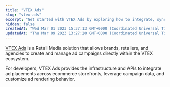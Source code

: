 ```yaml
---
title: "VTEX Ads"
slug: "vtex-ads"
excerpt: "Get started with VTEX Ads by exploring how to integrate, sync, deliver, and track Retail Media campaigns across digital and physical channels."
hidden: false
createdAt: "Wed Mar 01 2023 15:37:13 GMT+0000 (Coordinated Universal Time)"
updatedAt: "Thu Mar 09 2023 13:27:20 GMT+0000 (Coordinated Universal Time)"
---
```


[VTEX Ads](#) is a Retail Media solution that allows brands, retailers, and agencies to create and manage ad campaigns directly within the VTEX ecosystem.

For developers, VTEX Ads provides the infrastructure and APIs to integrate ad placements across ecommerce storefronts, leverage campaign data, and customize ad rendering behavior.

<Flex>

<WhatsNextCard
title="Getting started with Retail Media API"
description="Learn how to integrate Retail Media into your store."
linkTo="/docs/guides/ads/getting-started-with-retail-media-api"
linkTitle="See more"
/>

<WhatsNextCard
title="Synchronizing the Catalog with VTEX Ads"
description="Synchronize your product catalog with VTEX Ads to keep product information and inventory data up to date."
linkTo="/docs/guides/ads/synchronizing-the-catalog-with-vtex-ads"
linkTitle="See more"
/>

<WhatsNextCard
title="Retrieving ads"
description="Understand how to retrieve and display sponsored ads tailored to search terms, categories, and customer behavior."
linkTo="/docs/guides/ads/retrieving-ads"
linkTitle="See more"
/>

<WhatsNextCard
title="Ads events"
description="Explore how to collect and send user interaction data like impressions, views, and conversions to VTEX Ads."
linkTo="/docs/guides/ads/understanding-ads-events"
linkTitle="See more"
/>

</Flex>
